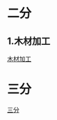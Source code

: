 # 二分
## 1.木材加工
[木材加工](https://www.luogu.com.cn/problem/P2440)

# 三分
[三分](https://www.luogu.com.cn/problem/P3382)
